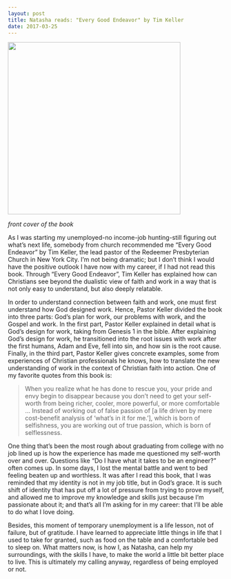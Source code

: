 ```yaml
---
layout: post
title: Natasha reads: "Every Good Endeavor" by Tim Keller
date: 2017-03-25
---
```


<img src="http://i.imgur.com/L6y5GJ4.jpg" height="400" align="center">

_front cover of the book_

As I was starting my unemployed-no income-job hunting-still figuring out what’s next life, somebody from church recommended me “Every Good Endeavor” by Tim Keller, the lead pastor of the Redeemer Presbyterian Church in New York City. I’m not being dramatic; but I don’t think I would have the positive outlook I have now with my career, if I had not read this book. Through “Every Good Endeavor”, Tim Keller has explained how can Christians see beyond the dualistic view of faith and work in a way that is not only easy to understand, but also deeply relatable.

In order to understand connection between faith and work, one must first understand how God designed work. Hence, Pastor Keller divided the book into three parts: God’s plan for work, our problems with work, and the Gospel and work. In the first part, Pastor Keller explained in detail what is God’s design for work, taking from Genesis 1 in the bible. After explaining God’s design for work, he transitioned into the root issues with work after the first humans, Adam and Eve, fell into sin, and how sin is the root cause. Finally, in the third part, Pastor Keller gives concrete examples, some from experiences of Christian professionals he knows, how to translate the new understanding of work in the context of Christian faith into action.
One of my favorite quotes from this book is:

> When you realize what he has done to rescue you, your pride and envy begin to disappear because you don’t need to get your self-worth from being richer, cooler, more powerful, or more comfortable … Instead of working out of false passion of [a life driven by mere cost-benefit analysis of ‘what’s in it for me.’], which is born of selfishness, you are working out of true passion, which is born of selflessness.

One thing that’s been the most rough about graduating from college with no job lined up is how the experience has made me questioned my self-worth over and over. Questions like “Do I have what it takes to be an engineer?” often comes up. In some days, I lost the mental battle and went to bed feeling beaten up and worthless. It was after I read this book, that I was reminded that my identity is not in my job title, but in God’s grace. It is such shift of identity that has put off a lot of pressure from trying to prove myself, and allowed me to improve my knowledge and skills just because I’m passionate about it; and that’s all I’m asking for in my career: that I’ll be able to do what I love doing.

Besides, this moment of temporary unemployment is a life lesson, not of failure, but of gratitude. I have learned to appreciate little things in life that I used to take for granted, such as food on the table and a comfortable bed to sleep on. What matters now, is how I, as Natasha, can help my surroundings, with the skills I have, to make the world a little bit better place to live. This is ultimately my calling anyway, regardless of being employed or not.

